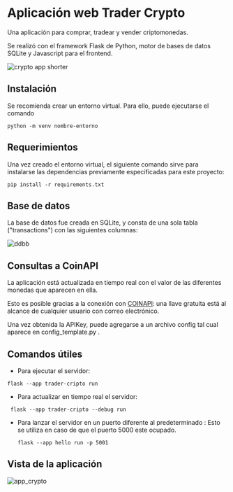 # Aplicación web Trader Crypto

Una aplicación para comprar, tradear y vender criptomonedas.

Se realizó con el framework Flask de Python, motor de bases de datos SQLite y Javascript para el frontend.

![crypto app shorter](https://user-images.githubusercontent.com/117080861/218327611-fb37f046-1d8d-4c92-9d00-1d7dad1d6f05.gif)

## Instalación

Se recomienda crear un entorno virtual. Para ello, puede ejecutarse el comando

`python -m venv nombre-entorno`

## Requerimientos

Una vez creado el entorno virtual, el siguiente comando sirve para instalarse las dependencias previamente especificadas para este proyecto:

`pip install -r requirements.txt`

## Base de datos

La base de datos fue creada en SQLite, y consta de una sola tabla ("transactions") con las siguientes columnas:

![ddbb](https://user-images.githubusercontent.com/117080861/218326026-f95c1b16-901f-4438-9563-237c5f14c971.png)

## Consultas a CoinAPI

La aplicación está actualizada en tiempo real con el valor de las diferentes monedas que aparecen en ella. 

Esto es posible gracias a la conexión con [COINAPI](https://www.coinapi.io/pricing?apikey): una llave gratuita está al alcance de cualquier usuario con correo electrónico.

Una vez obtenida la APIKey, puede agregarse a un archivo config tal cual aparece en config_template.py .

## Comandos útiles

- Para ejecutar el servidor:

`flask --app trader-cripto run`

- Para actualizar en tiempo real el servidor:

` flask --app trader-cripto --debug run`

- Para lanzar el servidor en un puerto diferente al predeterminado :
  Esto se utiliza en caso de que el puerto 5000 este ocupado.

  `flask --app hello run -p 5001`
  
## Vista de la aplicación
  
![app_crypto](https://user-images.githubusercontent.com/117080861/218326105-8fed690b-6e27-4466-bcce-67a23fe216e5.png)
